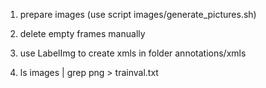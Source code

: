 1. prepare images (use script images/generate_pictures.sh)

2. delete empty frames manually

3. use LabelImg to create xmls in folder annotations/xmls

4. ls images | grep png > trainval.txt
